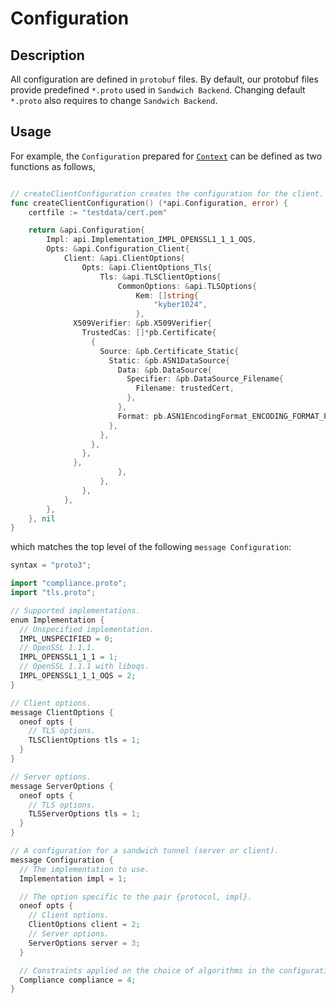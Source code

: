 # Configuration

## Description

All configuration are defined in `protobuf` files.
By default, our protobuf files provide predefined `*.proto` used in `Sandwich Backend`. Changing default `*.proto` also requires to change `Sandwich Backend`.


## Usage

For example, the `Configuration` prepared for [`Context`](./context.md) can be defined as two functions as follows,

<!-- TODO: Demonstrate how users can load configuration as .textproto instead of changing the source code -->


```go

// createClientConfiguration creates the configuration for the client.
func createClientConfiguration() (*api.Configuration, error) {
	certfile := "testdata/cert.pem"

	return &api.Configuration{
		Impl: api.Implementation_IMPL_OPENSSL1_1_1_OQS,
		Opts: &api.Configuration_Client{
			Client: &api.ClientOptions{
				Opts: &api.ClientOptions_Tls{
					Tls: &api.TLSClientOptions{
						CommonOptions: &api.TLSOptions{
							Kem: []string{
								"kyber1024",
							},
              X509Verifier: &pb.X509Verifier{
                TrustedCas: []*pb.Certificate{
                  {
                    Source: &pb.Certificate_Static{
                      Static: &pb.ASN1DataSource{
                        Data: &pb.DataSource{
                          Specifier: &pb.DataSource_Filename{
                            Filename: trustedCert,
                          },
                        },
                        Format: pb.ASN1EncodingFormat_ENCODING_FORMAT_PEM,
                      },
                    },
                  },
                },
              },
						},
					},
				},
			},
		},
	}, nil
}

```

which matches the top level of the following `message Configuration`:

```go
syntax = "proto3";

import "compliance.proto";
import "tls.proto";

// Supported implementations.
enum Implementation {
  // Unspecified implementation.
  IMPL_UNSPECIFIED = 0;
  // OpenSSL 1.1.1.
  IMPL_OPENSSL1_1_1 = 1;
  // OpenSSL 1.1.1 with liboqs.
  IMPL_OPENSSL1_1_1_OQS = 2;
}

// Client options.
message ClientOptions {
  oneof opts {
    // TLS options.
    TLSClientOptions tls = 1;
  }
}

// Server options.
message ServerOptions {
  oneof opts {
    // TLS options.
    TLSServerOptions tls = 1;
  }
}

// A configuration for a sandwich tunnel (server or client).
message Configuration {
  // The implementation to use.
  Implementation impl = 1;

  // The option specific to the pair {protocol, impl}.
  oneof opts {
    // Client options.
    ClientOptions client = 2;
    // Server options.
    ServerOptions server = 3;
  }

  // Constraints applied on the choice of algorithms in the configuration.
  Compliance compliance = 4;
}
```
